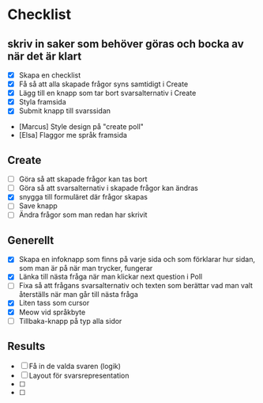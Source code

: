 # Checklist

## skriv in saker som behöver göras och bocka av när det är klart

- [x] Skapa en checklist
- [x] Få så att alla skapade frågor syns samtidigt i Create
- [x] Lägg till en knapp som tar bort svarsalternativ i Create
- [x] Styla framsida
- [x] Submit knapp till svarssidan
- [Marcus] Style design på "create poll"
- [Elsa] Flaggor me språk framsida

## Create

- [ ] Göra så att skapade frågor kan tas bort
- [ ] Göra så att svarsalternativ i skapade frågor kan ändras
- [x] snygga till formuläret där frågor skapas
- [ ] Save knapp
- [ ] Ändra frågor som man redan har skrivit

## Generellt

- [x] Skapa en infoknapp som finns på varje sida och som förklarar hur sidan, som man är på när man trycker, fungerar
- [x] Länka till nästa fråga när man klickar next question i Poll
- [ ] Fixa så att frågans svarsalternativ och texten som berättar vad man valt återställs när man går till nästa fråga
- [x] Liten tass som cursor
- [x] Meow vid språkbyte
- [ ] Tillbaka-knapp på typ alla sidor

## Results

- [ ] Få in de valda svaren (logik)
- [ ] Layout för svarsrepresentation
- [ ]
- [ ]
